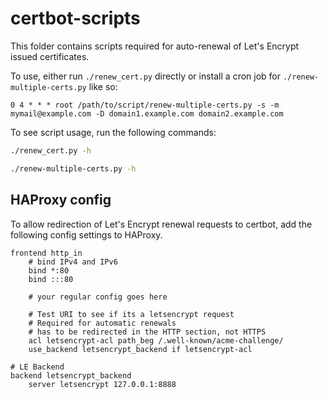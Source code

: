 # certbot-scripts

This folder contains scripts required for auto-renewal of Let's Encrypt issued certificates.

To use, either run `./renew_cert.py` directly or install a cron job for `./renew-multiple-certs.py` like so:

```cron
0 4 * * * root /path/to/script/renew-multiple-certs.py -s -m mymail@example.com -D domain1.example.com domain2.example.com
```

To see script usage, run the following commands:

```bash
./renew_cert.py -h
```
```bash
./renew-multiple-certs.py -h
```

## HAProxy config

To allow redirection of Let's Encrypt renewal requests to certbot, add the following config settings to HAProxy.

```haproxy
frontend http_in
	# bind IPv4 and IPv6
	bind *:80
	bind :::80

    # your regular config goes here

	# Test URI to see if its a letsencrypt request
	# Required for automatic renewals
    # has to be redirected in the HTTP section, not HTTPS
	acl letsencrypt-acl path_beg /.well-known/acme-challenge/
	use_backend letsencrypt_backend if letsencrypt-acl

# LE Backend
backend letsencrypt_backend
	server letsencrypt 127.0.0.1:8888

```